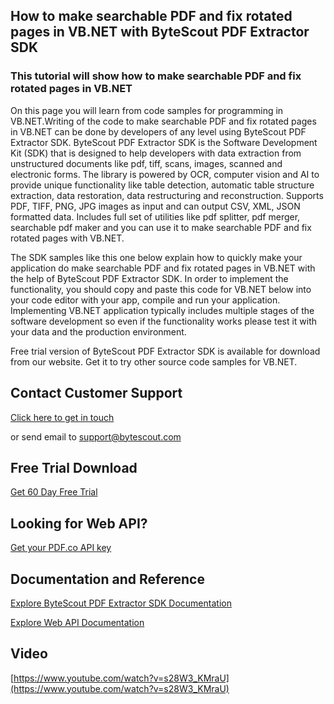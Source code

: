## How to make searchable PDF and fix rotated pages in VB.NET with ByteScout PDF Extractor SDK

### This tutorial will show how to make searchable PDF and fix rotated pages in VB.NET

On this page you will learn from code samples for programming in VB.NET.Writing of the code to make searchable PDF and fix rotated pages in VB.NET can be done by developers of any level using ByteScout PDF Extractor SDK. ByteScout PDF Extractor SDK is the Software Development Kit (SDK) that is designed to help developers with data extraction from unstructured documents like pdf, tiff, scans, images, scanned and electronic forms. The library is powered by OCR, computer vision and AI to provide unique functionality like table detection, automatic table structure extraction, data restoration, data restructuring and reconstruction. Supports PDF, TIFF, PNG, JPG images as input and can output CSV, XML, JSON formatted data. Includes full set of utilities like pdf splitter, pdf merger, searchable pdf maker and you can use it to make searchable PDF and fix rotated pages with VB.NET.

The SDK samples like this one below explain how to quickly make your application do make searchable PDF and fix rotated pages in VB.NET with the help of ByteScout PDF Extractor SDK. In order to implement the functionality, you should copy and paste this code for VB.NET below into your code editor with your app, compile and run your application. Implementing VB.NET application typically includes multiple stages of the software development so even if the functionality works please test it with your data and the production environment.

Free trial version of ByteScout PDF Extractor SDK is available for download from our website. Get it to try other source code samples for VB.NET.

## Contact Customer Support

[Click here to get in touch](https://bytescout.zendesk.com/hc/en-us/requests/new?subject=ByteScout%20PDF%20Extractor%20SDK%20Question)

or send email to [support@bytescout.com](mailto:support@bytescout.com?subject=ByteScout%20PDF%20Extractor%20SDK%20Question) 

## Free Trial Download

[Get 60 Day Free Trial](https://bytescout.com/download/web-installer?utm_source=github-readme)

## Looking for Web API? 

[Get your PDF.co API key](https://pdf.co/documentation/api?utm_source=github-readme)

## Documentation and Reference

[Explore ByteScout PDF Extractor SDK Documentation](https://bytescout.com/documentation/index.html?utm_source=github-readme)

[Explore Web API Documentation](https://pdf.co/documentation/api?utm_source=github-readme)

## Video

[https://www.youtube.com/watch?v=s28W3_KMraU](https://www.youtube.com/watch?v=s28W3_KMraU)